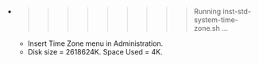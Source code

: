 * >>>>>>>>> Running inst-std-system-time-zone.sh ...
  * Insert Time Zone menu in Administration.
  * Disk size = 2618624K. Space Used = 4K.
